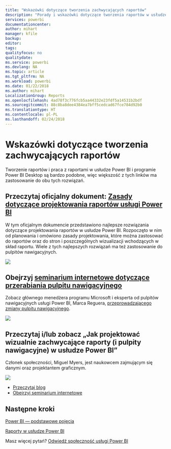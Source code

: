 ```yaml
---
title: "Wskazówki dotyczące tworzenia zachwycających raportów"
description: "Porady i wskazówki dotyczące tworzenia raportów w usłudze Power BI"
services: powerbi
documentationcenter: 
author: mihart
manager: kfile
backup: 
editor: 
tags: 
qualityfocus: no
qualitydate: 
ms.service: powerbi
ms.devlang: NA
ms.topic: article
ms.tgt_pltfrm: NA
ms.workload: powerbi
ms.date: 01/22/2018
ms.author: mihart
LocalizationGroup: Reports
ms.openlocfilehash: 4ad78f3c776fcb5aa44332e23fdf5a14531b2bdf
ms.sourcegitcommit: 88c8ba8dee4384ea7bff5cedcad67fce784d92b0
ms.translationtype: HT
ms.contentlocale: pl-PL
ms.lasthandoff: 02/24/2018
---
```

# <a name="tips-for-creating-stunning-reports"></a>Wskazówki dotyczące tworzenia zachwycających raportów
Tworzenie raportów i praca z raportami w usłudze Power BI i programie Power BI Desktop są bardzo podobne, więc większość z tych linków ma zastosowanie do obu tych rozwiązań.

## <a name="read-the-whitepaper-principles-for-designing-power-bi-reportspower-bi-visualization-best-practicesmd"></a>Przeczytaj oficjalny dokument: [Zasady dotyczące projektowania raportów usługi Power BI](power-bi-visualization-best-practices.md)
W tym oficjalnym dokumencie przedstawiono najlepsze rozwiązania dotyczące projektowania raportów w usłudze Power BI. Rozpoczęto w nim od planowania i omówiono zasady projektowania, które można zastosować do raportów oraz do stron i poszczególnych wizualizacji wchodzących w skład raportu. Wiele z tych najlepszych rozwiązań ma też zastosowanie do pulpitów nawigacyjnych.

![](media/power-bi-reports-tips-and-tricks-for-creating/power-bi-example.png)

## <a name="watch-the-dashboard-makeover-webinarhttpsinfomicrosoftcomco-powerbi-wbnr-fy16-05may-12-dashboard-makeover-registrationhtml"></a>Obejrzyj [seminarium internetowe dotyczące przerabiania pulpitu nawigacyjnego](https://info.microsoft.com/CO-PowerBI-WBNR-FY16-05May-12-Dashboard-Makeover-Registration.html)
Zobacz głównego menedżera programu Microsoft i eksperta od pulpitów nawigacyjnych usługi Power BI, Marca Reguera, [przeprowadzającego zmiany pulpitu nawigacyjnego](https://info.microsoft.com/CO-PowerBI-WBNR-FY16-05May-12-Dashboard-Makeover-Registration.html).

![](media/power-bi-reports-tips-and-tricks-for-creating/power-bi-makeover-webinar.png)

## <a name="read-andor-watch-how-to-design-visually-stunning-reports-and-dashboards-in-power-bi"></a>Przeczytaj i/lub zobacz „Jak projektować wizualnie zachwycające raporty (i pulpity nawigacyjne) w usłudze Power BI”
Członek społeczności, Miguel Myers, jest naukowcem zajmującym się danymi oraz projektantem graficznym.

![](media/power-bi-reports-tips-and-tricks-for-creating/power-bi-reports.png)

* [Przeczytaj blog](https://powerbi.microsoft.com/blog/how-to-design-visually-stunning-reports/)
* [Obejrzyj seminarium internetowe](https://info.microsoft.com/CO-PowerBI-WBNR-FY16-04Apr-19-Design-Reports-in-PowerBI-Registration.html)

## <a name="next-steps"></a>Następne kroki
[Power BI — podstawowe pojęcia](service-basic-concepts.md)

[Raporty w usłudze Power BI](service-reports.md)

Masz więcej pytań? [Odwiedź społeczność usługi Power BI](http://community.powerbi.com/)

